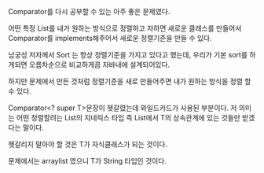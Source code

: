 Comparator를 다시 공부할 수 있는 아주 좋은 문제였다.


어떤 특정 List를 내가 원하는 방식으로 정렬하고 자하면 새로운 클래스를 만들어서 Comparator를 implements해주어서 새로운 정렬기준을 만들 수 있다.


남궁성 저자께서 Sort 는 항상 정렬기준을 가지고 있다고 했는데, 우리가 기본 sort를 하게되면 오름차순으로 비교하게끔 자바내에 설계되어있다.


하지만 문제에서 만든 것처럼 정렬기준을 새로 만들어주면 내가 원하는 방식을 정렬 할 수 있다.


Comparator<? super T>문장이 헷갈렸는데 와일드카드가 사용된 부분이다. 저 의미는 어떤 정렬할려는 List의 지네릭스 타입 즉 List<T>에서 T의 상속관계에 있는 것들만 받겠다는 말이다.


헷갈리지 말아야 할 것은 T가 자식클래스가 되는 것이다.


문제에서는 arraylist <String> 였으니 T가 String 타입인 것이다.
